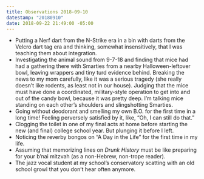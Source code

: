 ```yaml
---
title: Observations 2018-09-10
datestamp: "20180910"
date: 2018-09-22 21:49:00 -05:00
---
```


- Putting a Nerf dart from the N-Strike era in a bin with darts from the Velcro dart tag era and thinking, somewhat insensitively, that I was teaching them about integration.
- Investigating the animal sound from 9-7-18 and finding that mice had had a gathering there with Smarties from a nearby Halloween-leftover bowl, leaving wrappers and tiny turd evidence behind. Breaking the news to my mom carefully, like it was a serious tragedy (she really doesn’t like rodents, as least not in our house). Judging that the mice must have done a coordinated, military-style operation to get into and out of the candy bowl, because it was pretty deep. I’m talking mice standing on each other’s shoulders and slingshotting Smarties.
- Going without deodorant and smelling my own B.O. for the first time in a long time! Feeling perversely satisfied by it, like, “Oh, I can still do that.”
- Clogging the toilet in one of my final acts at home before starting the new (and final) college school year. But plunging it before I left.
- Noticing the reverby bongos on “A Day in the Life” for the first time in my life.
- Assuming that memorizing lines on *Drunk History* must be like preparing for your b’nai mitzvah (as a non-Hebrew, non-trope reader).
- The jazz vocal student at my school’s conservatory scatting with an old school growl that you don’t hear often anymore.
